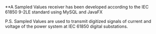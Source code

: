 **A Sampled Values receiver has been developed according to the IEC 61850 9-2LE standard using MySQL and JavaFX

P.S. Sampled Values are used to transmit digitized signals of current and voltage of the power system at IEC 61850 digital substations.
